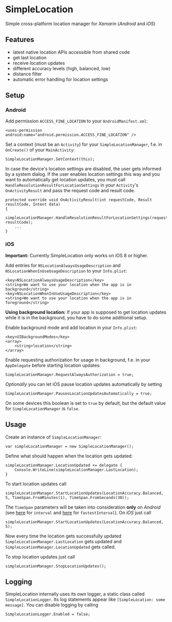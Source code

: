 # SimpleLocation
Simple cross-platform location manager for *Xamarin* (*Android* and *iOS*)

## Features
- latest native location APIs accessible from shared code
- get last location
- receive location updates
- different accuracy levels (high, balanced, low)
- distance filter
- automatic error handling for location settings

## Setup
### Android
Add permission `ACCESS_FINE_LOCATION` to your `AndroidManifest.xml`:

    <uses-permission android:name="android.permission.ACCESS_FINE_LOCATION" />

Set a context (must be an `Activity`) for your `SimpleLocationManager`, f.e. in `OnCreate()` of your `MainActivity`:

    SimpleLocationManager.SetContext(this);

In case the device's location settings are disabled, the user gets informed by a system dialog. If the user enables location settings this way and you want to automatically get location updates, you must call `HandleResolutionResultForLocationSettings` in your `Activity`'s `OnActivityResult` and pass the request code and result code.

    protected override void OnActivityResult(int requestCode, Result resultCode, Intent data)
    {
        simpleLocationManager.HandleResolutionResultForLocationSettings(requestCode, resultCode);
        ...  
    }

### iOS
**Important:** Currently SimpleLocation only works on iOS 8 or higher.

Add entries for `NSLocationAlwaysUsageDescription` and `NSLocationWhenInUseUsageDescription` to your `Info.plist`:

    <key>NSLocationAlwaysUsageDescription</key>
    <string>We want to use your location when the app is in background</string>
    <key>NSLocationWhenInUseUsageDescription</key>
    <string>We want to use your location when the app is in foreground</string>

**Using background location:** If your app is supposed to get location updates while it is in the background, you have to do some additional setup.

Enable background mode and add location in your `Info.plist`:

	<key>UIBackgroundModes</key>
	<array>
		<string>location</string>
	</array>

Enable requesting authorization for usage in background, f.e. in your `AppDelegate` before starting location updates:

	SimpleLocationManager.RequestAlwaysAuthorization = true;

*Optionally* you can let iOS pause location updates automatically by setting

	SimpleLocationManager.PausesLocationUpdatesAutomatically = true;

On some devices this boolean is set to `true` by default, but the default value for `SimpleLocationManager` is `false`.

## Usage
Create an instance of `SimpleLocationManager`:

    var simpleLocationManager = new SimpleLocationManager();

Define what should happen when the location gets updated:

    simpleLocationManager.LocationUpdated += delegate {
        Console.WriteLine(simpleLocationManager.LastLocation);
    }

To start location updates call

    simpleLocationManager.StartLocationUpdates(LocationAccuracy.Balanced, 5, TimeSpan.FromMinutes(1), TimeSpan.FromSeconds(30));

The `TimeSpan` parameters will be taken into consideration **only** on *Android* (see [here](https://developers.google.com/android/reference/com/google/android/gms/location/LocationRequest#setInterval(long)) for `interval` and [here](https://developers.google.com/android/reference/com/google/android/gms/location/LocationRequest#setFastestInterval(long)) for `fastestInterval`). On *iOS* just call

    simpleLocationManager.StartLocationUpdates(LocationAccuracy.Balanced, 5);

Now every time the location gets successfully updated  `SimpleLocationManager.LastLocation` gets updated and `SimpleLocationManager.LocationUpdated` gets called.

To stop location updates just call

    simpleLocationManager.StopLocationUpdates();

## Logging

SimpleLocation internally uses its own logger, a static class called `SimpleLocationLogger`. Its log statements appear like `[SimpleLocation: some message]`. You can disable logging by calling

    SimpleLocationLogger.Enabled = false;
